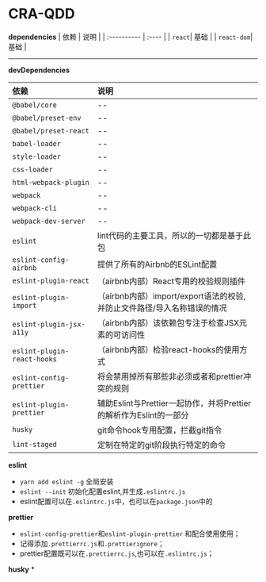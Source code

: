 # CRA-QDD
**dependencies**
| 依赖   | 说明 |
| :---------- | :---- |
| `react`| 基础 |
| `react-dom`| 基础 |

---

**devDependencies**

| 依赖   | 说明 |
| :---------- | :---- |
| `@babel/core`| --|
| `@babel/preset-env`|-- |
| `@babel/preset-react`| --|
| `babel-loader`| --|
| `style-loader`| --|
| `css-loader`| --|
| `html-webpack-plugin`| --|
| `webpack`| --|
| `webpack-cli`| --|
| `webpack-dev-server`| --|
| `eslint`| lint代码的主要工具，所以的一切都是基于此包 |
| `eslint-config-airbnb`| 提供了所有的Airbnb的ESLint配置 |
| `eslint-plugin-react`| （airbnb内部）React专用的校验规则插件 |
| `eslint-plugin-import`| （airbnb内部）import/export语法的校验, 并防止文件路径/导入名称错误的情况 |
| `eslint-plugin-jsx-a11y`| （airbnb内部）该依赖包专注于检查JSX元素的可访问性 |
| `eslint-plugin-react-hooks`| （airbnb内部）检验react-hooks的使用方式 |
| `eslint-config-prettier`| 将会禁用掉所有那些非必须或者和prettier冲突的规则 |
| `eslint-plugin-prettier`| 辅助Eslint与Prettier一起协作，并将Prettier的解析作为Eslint的一部分 |
| `husky` | git命令hook专用配置，拦截git指令 |
| `lint-staged` | 定制在特定的git阶段执行特定的命令 |

**eslint**
* `yarn add eslint -g` 全局安装
* `eslint --init` 初始化配置eslint,并生成`.eslintrc.js`
* eslint配置可以在`.eslintrc.js`中，也可以在`package.json`中的

**prettier**
* `eslint-config-prettier`和`eslint-plugin-prettier` 和配合使用使用；
* 记得添加`.prettierrc.js`和`.prettierignore`；
* prettier配置既可以在`.prettierrc.js`,也可以在`.eslintrc.js`；

**husky**
* 






